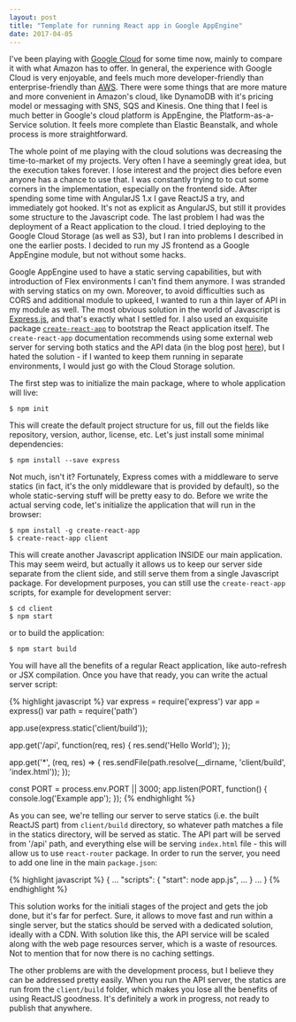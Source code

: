 ```yaml
---
layout: post
title: "Template for running React app in Google AppEngine"
date: 2017-04-05
---
```


I've been playing with [Google Cloud](http://cloud.google.com/) for some time now, mainly to compare it with what Amazon has to offer. In general, the experience with Google Cloud is very enjoyable, and feels much more developer-friendly than enterprise-friendly than [AWS](http://aws.amazon.com/). There were some things that are more mature and more convenient in Amazon's cloud, like DynamoDB with it's pricing model or messaging with SNS, SQS and Kinesis. One thing that I feel is much better in Google's cloud platform is AppEngine, the Platform-as-a-Service solution. It feels more complete than Elastic Beanstalk, and whole process is more straightforward.

The whole point of me playing with the cloud solutions was decreasing the time-to-market of my projects. Very often I have a seemingly great idea, but the execution takes forever. I lose interest and the project dies before even anyone has a chance to use that. I was constantly trying to to cut some corners in the implementation, especially on the frontend side. After spending some time with AngularJS 1.x I gave ReactJS a try, and immediately got hooked. It's not as explicit as AngularJS, but still it provides some structure to the Javascript code. The last problem I had was the deployment of a React application to the cloud. I tried deploying to the Google Cloud Storage (as well as S3), but I ran into problems I described in one the earlier posts. I decided to run my JS frontend as a Google AppEngine module, but not without some hacks.

Google AppEngine used to have a static serving capabilities, but with introduction of Flex environments I can't find them anymore. I was stranded with serving statics on my own. Moreover, to avoid difficulties such as CORS and additional module to upkeed, I wanted to run a thin layer of API in my module as well. The most obvious solution in the world of Javascript is [Express.js](https://expressjs.com/), and that's exactly what I settled for. I also used an exquisite package [`create-react-app`](https://github.com/facebookincubator/create-react-app) to bootstrap the React application itself. The `create-react-app` documentation recommends using some external web server for serving both statics and the API data (in the blog post [here](https://www.fullstackreact.com/articles/using-create-react-app-with-a-server/)), but I hated the solution - if I wanted to keep them running in separate environments, I would just go with the Cloud Storage solution.

The first step was to initialize the main package, where to whole application will live:

    $ npm init
    
This will create the default project structure for us, fill out the fields like repository, version, author, license, etc. Let's just install some minimal dependencies:

    $ npm install --save express
    
Not much, isn't it? Fortunately, Express comes with a middleware to serve statics (in fact, it's the only middleware that is provided by default), so the whole static-serving stuff will be pretty easy to do. Before we write the actual serving code, let's initialize the application that will run in the browser:

    $ npm install -g create-react-app
    $ create-react-app client
    
This will create another Javascript application INSIDE our main application. This may seem weird, but actually it allows us to keep our server side separate from the client side, and still serve them from a single Javascript package. For development purposes, you can still use the `create-react-app` scripts, for example for development server:

    $ cd client
    $ npm start
    
or to build the application:

    $ npm start build
    
You will have all the benefits of a regular React application, like auto-refresh or JSX compilation. Once you have that ready, you can write the actual server script:

{% highlight javascript %}
var express = require('express')
var app = express()
var path = require('path')

app.use(express.static('client/build'));

app.get('/api', function(req, res) {
    res.send('Hello World');
});

app.get('*', (req, res) => {
    res.sendFile(path.resolve(__dirname, 'client/build', 'index.html'));
});

const PORT = process.env.PORT || 3000;
app.listen(PORT, function() {
    console.log('Example app');
});
{% endhighlight %}

As you can see, we're telling our server to serve statics (i.e. the built ReactJS part) from `client/build` directory, so whatever path matches a file in the statics directory, will be served as static. The API part will be served from '/api' path, and everything else will be serving `index.html` file - this will allow us to use `react-router` package. In order to run the server, you need to add one line in the main `package.json`:

{% highlight javascript %}
{
  ...
  "scripts": {
    "start": node app.js",
    ...
  }
  ...
}
{% endhighlight %}

This solution works for the initiali stages of the project and gets the job done, but it's far for perfect. Sure, it allows to move fast and run within a single server, but the statics should be served with a dedicated solution, ideally with a CDN. With solution like this, the API service will be scaled along with the web page resources server, which is a waste of resources. Not to mention that for now there is no caching settings.

The other problems are with the development process, but I believe they can be addressed pretty easily. When you run the API server, the statics are run from the `client/build` folder, which makes you lose all the benefits of using ReactJS goodness. It's definitely a work in progress, not ready to publish that anywhere.
